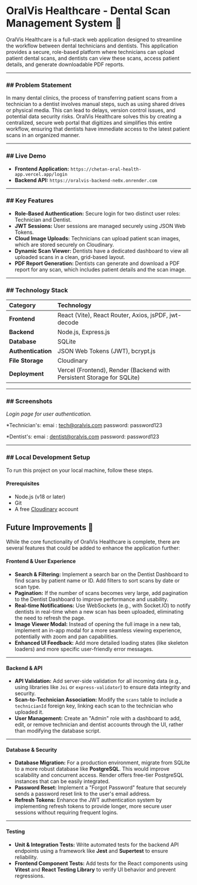 # OralVis Healthcare - Dental Scan Management System 🦷

OralVis Healthcare is a full-stack web application designed to streamline the workflow between dental technicians and dentists. This application provides a secure, role-based platform where technicians can upload patient dental scans, and dentists can view these scans, access patient details, and generate downloadable PDF reports.

---

### ## Problem Statement

In many dental clinics, the process of transferring patient scans from a technician to a dentist involves manual steps, such as using shared drives or physical media. This can lead to delays, version control issues, and potential data security risks. OralVis Healthcare solves this by creating a centralized, secure web portal that digitizes and simplifies this entire workflow, ensuring that dentists have immediate access to the latest patient scans in an organized manner.

---

### ## Live Demo

* **Frontend Application:** `https://chetan-oral-health-app.vercel.app/login`
* **Backend API:** `https://oralvis-backend-ne0x.onrender.com`

---

### ## Key Features

* **Role-Based Authentication:** Secure login for two distinct user roles: Technician and Dentist.
* **JWT Sessions:** User sessions are managed securely using JSON Web Tokens.
* **Cloud Image Uploads:** Technicians can upload patient scan images, which are stored securely on Cloudinary.
* **Dynamic Scan Viewer:** Dentists have a dedicated dashboard to view all uploaded scans in a clean, grid-based layout.
* **PDF Report Generation:** Dentists can generate and download a PDF report for any scan, which includes patient details and the scan image.

---

### ## Technology Stack

| Category         | Technology                                                              |
| :--------------- | :---------------------------------------------------------------------- |
| **Frontend** | React (Vite), React Router, Axios, jsPDF, jwt-decode                    |
| **Backend** | Node.js, Express.js                                                     |
| **Database** | SQLite                                                                  |
| **Authentication** | JSON Web Tokens (JWT), bcrypt.js                                        |
| **File Storage** | Cloudinary                                                              |
| **Deployment** | Vercel (Frontend), Render (Backend with Persistent Storage for SQLite) |

---

### ## Screenshots


*Login page for user authentication.*


*Technician's:
  emai : tech@oralvis.com
  password: password123


*Dentist's:
  emai : dentist@oralvis.com
  password: password123

---

### ## Local Development Setup

To run this project on your local machine, follow these steps.

#### **Prerequisites**
* Node.js (v18 or later)
* Git
* A free [Cloudinary](https://cloudinary.com/) account

## Future Improvements 🚀

While the core functionality of OralVis Healthcare is complete, there are several features that could be added to enhance the application further:

#### **Frontend & User Experience**
* **Search & Filtering:** Implement a search bar on the Dentist Dashboard to find scans by patient name or ID. Add filters to sort scans by date or scan type.
* **Pagination:** If the number of scans becomes very large, add pagination to the Dentist Dashboard to improve performance and usability.
* **Real-time Notifications:** Use WebSockets (e.g., with Socket.IO) to notify dentists in real-time when a new scan has been uploaded, eliminating the need to refresh the page.
* **Image Viewer Modal:** Instead of opening the full image in a new tab, implement an in-app modal for a more seamless viewing experience, potentially with zoom and pan capabilities.
* **Enhanced UI Feedback:** Add more detailed loading states (like skeleton loaders) and more specific user-friendly error messages.

---
#### **Backend & API**
* **API Validation:** Add server-side validation for all incoming data (e.g., using libraries like `Joi` or `express-validator`) to ensure data integrity and security.
* **Scan-to-Technician Association:** Modify the `scans` table to include a `technicianId` foreign key, linking each scan to the technician who uploaded it.
* **User Management:** Create an "Admin" role with a dashboard to add, edit, or remove technician and dentist accounts through the UI, rather than modifying the database script.

---
#### **Database & Security**
* **Database Migration:** For a production environment, migrate from SQLite to a more robust database like **PostgreSQL**. This would improve scalability and concurrent access. Render offers free-tier PostgreSQL instances that can be easily integrated.
* **Password Reset:** Implement a "Forgot Password" feature that securely sends a password reset link to the user's email address.
* **Refresh Tokens:** Enhance the JWT authentication system by implementing refresh tokens to provide longer, more secure user sessions without requiring frequent logins.

---
#### **Testing**
* **Unit & Integration Tests:** Write automated tests for the backend API endpoints using a framework like **Jest** and **Supertest** to ensure reliability.
* **Frontend Component Tests:** Add tests for the React components using **Vitest** and **React Testing Library** to verify UI behavior and prevent regressions.

